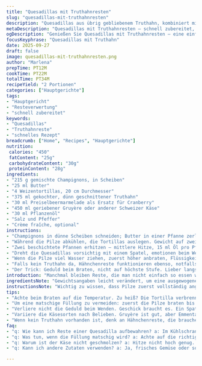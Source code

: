 ```yaml
---
title: "Quesadillas mit Truthahnresten"
slug: "quesadillas-mit-truthahnresten"
description: "Quesadillas aus übrig gebliebenem Truthahn, kombiniert mit sautierten Champignons und würzigem Käse. Schnell zubereitet, einfach variierbar. Perfekt für spontane Mahlzeiten, wenn noch Reste im Kühlschrank schlummern. Die Kombination aus süßer Preiselbeermarmelade und herzhaftem Käse sorgt für Spannung. Ein bisschen knusprig, ein bisschen cremig. Mit leicht veränderten Mengen und knusprigerer Textur beim Anbraten. Dazu Creme Fraîche als kühle, säuerliche Ergänzung. Keine Nüsse, keine Eier, eher bodenständig als exotisch."
metaDescription: "Quesadillas mit Truthahnresten – schnell zubereitet, perfekt für spontane Mahlzeiten mit aromatischen Pilzen und würzigem Käse"
ogDescription: "Genießen Sie Quesadillas mit Truthahnresten – eine einfache, köstliche Kombination aus Käse und süßer Preiselbeermarmelade"
focusKeyphrase: "Quesadillas mit Truthahn"
date: 2025-09-27
draft: false
image: quesadillas-mit-truthahnresten.png
author: "Marlena"
prepTime: PT12M
cookTime: PT22M
totalTime: PT34M
recipeYield: "2 Portionen"
categories: ["Hauptgerichte"]
tags:
- "Hauptgericht"
- "Resteverwertung"
- "schnell zubereitet"
keywords:
- "Quesadillas"
- "Truthahnreste"
- "schnelles Rezept"
breadcrumb: ["Home", "Recipes", "Hauptgerichte"]
nutrition: 
 calories: "450"
 fatContent: "25g"
 carbohydrateContent: "30g"
 proteinContent: "28g"
ingredients:
- "215 g gemischte Champignons, in Scheiben"
- "25 ml Butter"
- "4 Weizentortillas, 20 cm Durchmesser"
- "375 ml gekochter, dünn geschnittener Truthahn"
- "30 ml Preiselbeermarmelade als Ersatz für Cranberry"
- "450 ml geriebener Gruyère oder anderer Schweizer Käse"
- "30 ml Pflanzenöl"
- "Salz und Pfeffer"
- "Crème fraîche, optional"
instructions:
- "Champignons in dünne Scheiben schneiden; Butter in einer Pfanne zerlassen, bei mittlerer Hitze schwenken; wenn das Brutzeln aufhört und die Pilze beginnen, Karamellränder zu bekommen, Salz und Pfeffer dazu; vom Herd nehmen, etwas abkühlen lassen – nicht ganz kalt, sonst bindet der Käse schlechter."
- "Während die Pilze abkühlen, die Tortillas auslegen. Gewicht auf zwei verteilen, jeweils die Pilze, den Truthahn, 15 ml Preiselbeermarmelade und großzügig Käse – hier Gruyère, weil er beim Schmelzen schön zieht und einen nussigen Unterton hat - gleichmäßig verteilen. Deckel zuklappen, leicht andrücken, damit alles Kontakt hat, sonst werden manche Ecken zäh."
- "Zwei beschichtete Pfannen erhitzen – mittlere Hitze, 15 ml Öl pro Pfanne. Dort hineinlegen, etwa 3-4 Minuten pro Seite. Achte auf eine goldbraune Farbe, die Ränder leicht knusprig, der Käse sollte schmelzen, dann ist der Moment perfekt. Flamme nicht zu hoch, sonst verbrennen die Tortillas außen, innen bleibt kalt."
- "Dreht die Quesadillas vorsichtig mit einem Spatel, emotionen beim Wenden nicht zu stürmisch. Auf Teller, mit einem Klecks Crème fraîche servieren. Wer hat, kann noch gehackte Frühlingszwiebeln oder frischen Koriander drüber streuen, entzerrt gut die Süße der Marmelade."
- "Wenn die Pilze viel Wasser ziehen, zuerst höher anbraten, Flüssigkeit vollständig einkochen, sonst wird alles matschig. Käse kannst du mit Emmentaler, Mozzarella oder Cheddar mixen, je nach Vorliebe. Statt Butter ginge auch Olivenöl, gibt eher mediterranen Touch."
- "Falls kein Truthahn da, Hähnchenreste funktionieren ebenso, notfalls geräucherter Tofu oder sogar gebratene Pilze allein als Füllung."
- "Der Trick: Geduld beim Braten, nicht auf höchste Stufe. Lieber langsamer, mehr Kontrolle. Und die Schnittkante sollte sichtbar Käse zeigen, der beim Schneiden Fäden zieht. So weißt du, wann es gut ist."
introduction: "Manchmal bleiben Reste, die man nicht einfach so essen will. Truthahn vom letzten Festessen, Pilze, Käse – zusammen ein Match. Quesadillas sind schnell gemacht, brauchen keine exotischen Zutaten, nur ein bisschen Zeit und Gefühl für Hitze. Die Kombination aus herzhaftem Käse, saftigem Geflügel und einer süßen Note durch Preiselbeermarmelade bringt Abwechslung auf den Teller, ohne viel Aufwand. Ein einfaches Gericht, ideal, um Reste intelligent zu verarbeiten, ohne das Augenmerk auf Textur und Geschmack zu verlieren. Die Auswahl des Käses ist entscheidend, ebenso die Konsistenz der Pilze, sonst wird alles zu feucht oder trocken. Gut angebraten sind die Quesadillas außen knusprig, innen schmelzend – ein Gegenspiel zwischen Struktur und Füllung, die dich noch mehr überraschen kann als wenn du einfach nur Truthahn und Käse stapelst."
ingredientsNote: "Gewichtsangaben leicht verändert, um eine ausgewogenere Pilz-to-Fleisch-Relation zu erreichen – 215 Gramm Champignons eignen sich besser, da sie beim Braten Flüssigkeit abgeben und schrumpfen; Butter bleibt bevorzugtes Fett, da sie Geschmack bringt und das Braten unterstützt, doch Olivenöl ist ein guter Ersatz, wenn keine Milchprodukte gewünscht sind. Gruyère statt normalem Quebecer Käse, für mehr Aroma. Preiselbeermarmelade ist universeller als Cranberry, zumeist milder im Geschmack. Tortillas sollten frisch, elastisch sein, alte oder zu trockene werden brüchig beim Falten. Salz und Pfeffer direkt bei den Pilzen zum Würzen, nicht zum Schluss, da sonst die Feuchtigkeit sich zu stark sammelt. Keine Nüsse oder Eier erforderlich, reagiert gut bei Intoleranzen."
instructionsNote: "Wichtig zu wissen, dass Pilze zuerst vollständig angebraten werden müssen, bis die austretende Flüssigkeit weitgehend verdampft ist, sonst wird die Füllung matschig. Hitze nicht zu hoch, damit die Tortilla außen nicht verbrennt, innen jedoch der Käse schmilzt – das ist alles eine Frage des Timings und Beobachtens; wenn die Farbe tiefgolden ist und kleine Blasen sichtbar werden, ist die Oberfläche bereit, gewendet zu werden. Das leichte Andrücken sorgt für guten Kontakt der Zutaten, damit sich Konsistenzen verbinden; zu fest gewollt, wird die Tortilla steif. Die Reife des Käses beeinflusst Schmelzpunkt stark, also weniger reifer Mozzarella braucht unter Umständen andere Zeiten. Zum Servieren Crème fraîche oder ein saures Topping bringt das Gegenstück zur süßen Marmelade und zur herzhaften Füllung, erzeugt eine Balance auf dem Gaumen. Ein Spatel ist dein bester Freund beim Wenden. Geübte Köche nutzen zwei Pfannen gleichzeitig für Effizienz."
tips:
- "Achte beim Braten auf die Temperatur. Zu heiß? Die Tortilla verbrennt. Zu kalt? Der Käse schmilzt nicht. Goldene Farbe ist das Ziel. Kleine Bläschen? Perfekt."
- "Um eine matschige Füllung zu vermeiden: zuerst die Pilze braten bis sie ihre Flüssigkeit abgegeben haben. Dann nicht zu viele auf einmal, sonst wird es zu feucht."
- "Verliere nicht die Geduld beim Wenden. Geschick braucht es. Ein Spatel hilft. Und achte darauf, dass die Kanten nicht zerreißen beim Wenden."
- "Variiere die Käsesorten nach Belieben. Gruyère ist gut, aber Emmentaler oder sogar Mozzarella gehen auch. Bei zu jungem Käse kann der Schmelz anders sein."
- "Wenn kein Truthahn vorhanden ist, denk an Hähnchenreste, die brauchen nur ein wenig Wärme. Sogar geräucherter Tofu ist eine tolle Alternative wenn’s schnell gehen muss."
faq:
- "q: Wie kann ich Reste einer Quesadilla aufbewahren? a: Im Kühlschrank in einem luftdichten Behälter. Heißluftfritteuse, jedoch unbedingt sicherstellen. Kühlschrank bietet viele Optionen."
- "q: Was tun, wenn die Füllung matschig wird? a: Achte auf die richtige Bratzeit der Pilze. Vor dem Belegen gut auskühlen lassen. Vielleicht mal mehr Hitze versuchen."
- "q: Warum ist der Käse nicht geschmolzen? a: Hitze nicht hoch genug. Flamme verringern, Tortilla am Rand etwas zart anrösten. Geduld ist gefragt."
- "q: Kann ich andere Zutaten verwenden? a: Ja, frisches Gemüse oder sogar Schinken können rein. Es gibt viele Möglichkeiten! Experimentiere mit Kräutern für Extra Geschmack."

---
```


